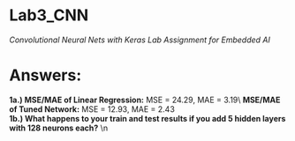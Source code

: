 # Lab3_CNN

_Convolutional Neural Nets with Keras Lab Assignment for Embedded AI_

# Answers:

  **1a.)  MSE/MAE of Linear Regression:** MSE = 24.29, MAE = 3.19\ 
          **MSE/MAE of Tuned Network:** MSE = 12.93, MAE = 2.43\
  **1b.)  What happens to your train and test results if you add 5 hidden layers with 128 neurons each?** \n
           
